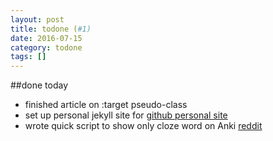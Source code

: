```yaml
---
layout: post
title: todone (#1)
date: 2016-07-15
category: todone
tags: []
---
```



##done today
- finished article on :target pseudo-class
- set up personal jekyll site for [github personal site](http://btmbtm.github.io/)
- wrote quick script to show only cloze word on Anki [reddit](https://www.reddit.com/r/Anki/comments/4t6fpt/is_there_a_field_for_a_cloze_deletion_answer/d5f3s32/)
